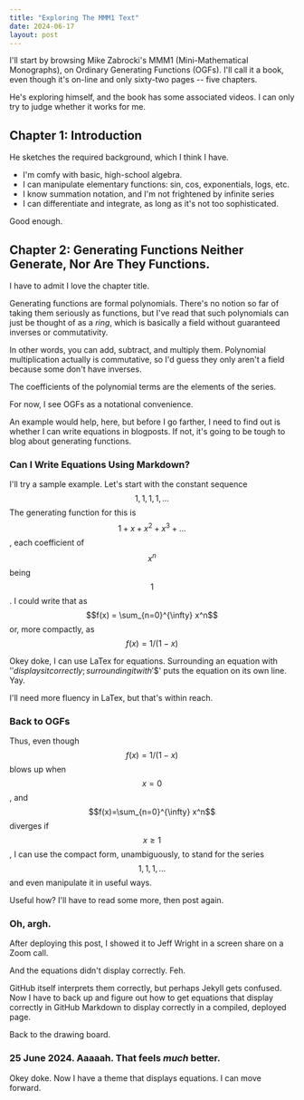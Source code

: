 ```yaml
---
title: "Exploring The MMM1 Text"
date: 2024-06-17
layout: post
---
```


I'll start by browsing Mike Zabrocki's MMM1 (Mini-Mathematical Monographs), on Ordinary Generating Functions (OGFs). I'll call it a book, even though it's on-line and only sixty-two pages -- five chapters.

He's exploring himself, and the book has some associated videos.
I can only try to judge whether it works for me.

## Chapter 1: Introduction

He sketches the required background, which I think I have. 

* I'm comfy with basic, high-school algebra.
* I can manipulate elementary functions: sin, cos, exponentials, logs, etc.
* I know summation notation, and I'm not frightened by infinite series
* I can differentiate and integrate, as long as it's not too sophisticated.

Good enough.

## Chapter 2: Generating Functions Neither Generate, Nor Are They Functions.

I have to admit I love the chapter title.

Generating functions are formal polynomials. There's no notion so far of taking them seriously as functions, but I've read that such polynomials can just be thought of as a _ring_, which is basically a field without guaranteed inverses or commutativity.

In other words, you can add, subtract, and multiply them. Polynomial multiplication actually is commutative, so I'd guess they only aren't a field because some don't have inverses.

The coefficients of the polynomial terms are the elements of the series.

For now, I see OGFs as a notational convenience.

An example would help, here, but before I go farther, I need to find out is whether I can write equations
in blogposts. If not, it's going to be tough to blog about generating functions.

### Can I Write Equations Using Markdown?

I'll try a sample example. Let's start with the constant sequence $$1,1,1,1,...$$
The generating function for this is $$1+x+x^2+x^3+...$$, each coefficient of $$x^n$$ being $$1$$ .
I could write that as $$f(x) = \sum_{n=0}^{\infty} x^n$$
or, more compactly, as $$f(x) = 1/(1-x)$$

Okey doke, I can use LaTex for equations. Surrounding an equation with '$' displays it correctly; surrounding it with '$$' puts the equation on its own line. Yay.

I'll need more fluency in LaTex, but that's within reach.

### Back to OGFs

Thus, even though $$f(x)=1/(1-x)$$ blows up when $$x=0$$, and $$f(x)=\sum_{n=0}^{\infty} x^n$$ diverges if $$x \geq 1$$, I can use the compact form, unambiguously, to stand for the series $$1,1,1,...$$ and even manipulate it in useful ways.

Useful how? I'll have to read some more, then post again.

### Oh, argh.

After deploying this post, I showed it to Jeff Wright in a screen share on a Zoom call. 

And the equations didn't display correctly. Feh.

GitHub itself interprets them correctly, but perhaps Jekyll gets confused.
Now I have to back up and figure out how to get equations that display correctly in GitHub Markdown to display correctly in a compiled, deployed page.

Back to the drawing board.

### 25 June 2024. Aaaaah. That feels *much* better.

Okey doke. Now I have a theme that displays equations. I can move forward.





